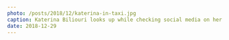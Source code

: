```yaml
---
photo: /posts/2018/12/katerina-in-taxi.jpg
caption: Katerina Biliouri looks up while checking social media on her iPhone riding in a taxi.
date: 2018-12-29
---
```

